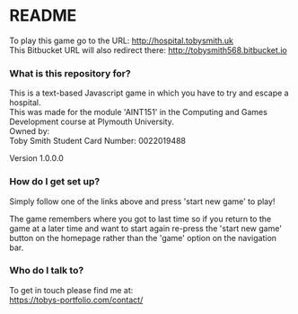 # README #

To play this game go to the URL: http://hospital.tobysmith.uk  
This Bitbucket URL will also redirect there: http://tobysmith568.bitbucket.io  

### What is this repository for? ###

This is a text-based Javascript game in which you have to try and escape a hospital.  
This was made for the module 'AINT151' in the Computing and Games Development course at Plymouth University.  
Owned by:  
Toby Smith
Student Card Number: 0022019488  
  
Version 1.0.0.0  

### How do I get set up? ###

Simply follow one of the links above and press 'start new game' to play!  
  
The game remembers where you got to last time so if you return to the game at a later time and want to start again re-press the 'start new game' button on the homepage rather than the 'game' option on the navigation bar.

### Who do I talk to? ###

To get in touch please find me at:  
https://tobys-portfolio.com/contact/